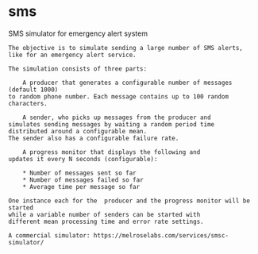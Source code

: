# sms
SMS simulator for emergency alert system

    The objective is to simulate sending a large number of SMS alerts,
    like for an emergency alert service.

    The simulation consists of three parts:

        A producer that generates a configurable number of messages (default 1000)
    to random phone number. Each message contains up to 100 random characters.

        A sender, who picks up messages from the producer and
    simulates sending messages by waiting a random period time
    distributed around a configurable mean.
    The sender also has a configurable failure rate.

        A progress monitor that displays the following and
    updates it every N seconds (configurable):
    
        * Number of messages sent so far
        * Number of messages failed so far
        * Average time per message so far

    One instance each for the  producer and the progress monitor will be started
    while a variable number of senders can be started with
    different mean processing time and error rate settings.

    A commercial simulator: https://melroselabs.com/services/smsc-simulator/
